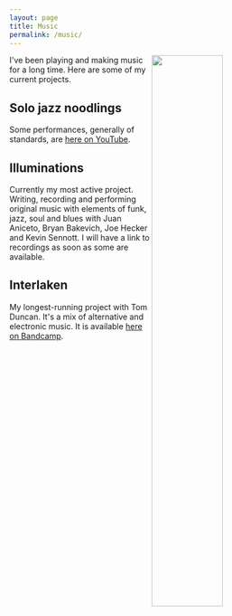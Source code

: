 ```yaml
---
layout: page
title: Music
permalink: /music/
---
```


<img style="float: right" src="../content/sam_gtr_small.jpeg" height="50%" width="50%">

I've been playing and making music for a long time. Here are some of my current
projects.

Solo jazz noodlings
---
Some performances, generally of standards, are [here on YouTube](https://www.youtube.com/channel/UC3ZWIGMG6HZFz-5yePfdZ2A).

Illuminations
---
Currently my most active project. Writing, recording and performing original
music with elements of funk, jazz, soul and blues with Juan Aniceto, Bryan
Bakevich, Joe Hecker and Kevin Sennott.
I will have a link to recordings as soon as some are available.

Interlaken
---
My longest-running project with Tom Duncan. It's a mix of alternative and
electronic music. It is available [here on Bandcamp](https://interlakenmusic.bandcamp.com/).

